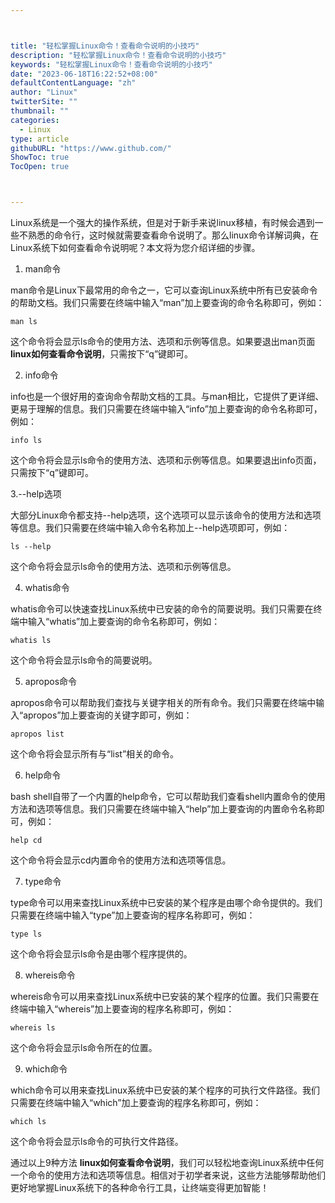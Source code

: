 ```yaml
---



title: "轻松掌握Linux命令！查看命令说明的小技巧"
description: "轻松掌握Linux命令！查看命令说明的小技巧"
keywords: "轻松掌握Linux命令！查看命令说明的小技巧"
date: "2023-06-18T16:22:52+08:00"
defaultContentLanguage: "zh"
author: "Linux"
twitterSite: ""
thumbnail: ""
categories:
  - Linux
type: article
githubURL: "https://www.github.com/"
ShowToc: true
TocOpen: true



---
```


Linux系统是一个强大的操作系统，但是对于新手来说linux移植，有时候会遇到一些不熟悉的命令行，这时候就需要查看命令说明了。那么linux命令详解词典，在Linux系统下如何查看命令说明呢？本文将为您介绍详细的步骤。

1. man命令

man命令是Linux下最常用的命令之一，它可以查询Linux系统中所有已安装命令的帮助文档。我们只需要在终端中输入“man”加上要查询的命令名称即可，例如：

```
man ls
```

这个命令将会显示ls命令的使用方法、选项和示例等信息。如果要退出man页面 **linux如何查看命令说明**，只需按下“q”键即可。

2. info命令

info也是一个很好用的查询命令帮助文档的工具。与man相比，它提供了更详细、更易于理解的信息。我们只需要在终端中输入“info”加上要查询的命令名称即可，例如：

```
info ls
```

这个命令将会显示ls命令的使用方法、选项和示例等信息。如果要退出info页面，只需按下“q”键即可。

3.--help选项

大部分Linux命令都支持--help选项，这个选项可以显示该命令的使用方法和选项等信息。我们只需要在终端中输入命令名称加上--help选项即可，例如：

```
ls --help
```

这个命令将会显示ls命令的使用方法、选项和示例等信息。

4. whatis命令

whatis命令可以快速查找Linux系统中已安装的命令的简要说明。我们只需要在终端中输入“whatis”加上要查询的命令名称即可，例如：

```
whatis ls
```

这个命令将会显示ls命令的简要说明。

5. apropos命令

apropos命令可以帮助我们查找与关键字相关的所有命令。我们只需要在终端中输入“apropos”加上要查询的关键字即可，例如：

```
apropos list
```

这个命令将会显示所有与“list”相关的命令。

6. help命令

bash shell自带了一个内置的help命令，它可以帮助我们查看shell内置命令的使用方法和选项等信息。我们只需要在终端中输入“help”加上要查询的内置命令名称即可，例如：

```
help cd
```

这个命令将会显示cd内置命令的使用方法和选项等信息。

7. type命令

type命令可以用来查找Linux系统中已安装的某个程序是由哪个命令提供的。我们只需要在终端中输入“type”加上要查询的程序名称即可，例如：

```
type ls
```

这个命令将会显示ls命令是由哪个程序提供的。

8. whereis命令

whereis命令可以用来查找Linux系统中已安装的某个程序的位置。我们只需要在终端中输入“whereis”加上要查询的程序名称即可，例如：

```
whereis ls
```

这个命令将会显示ls命令所在的位置。

9. which命令

which命令可以用来查找Linux系统中已安装的某个程序的可执行文件路径。我们只需要在终端中输入“which”加上要查询的程序名称即可，例如：

```
which ls
```

这个命令将会显示ls命令的可执行文件路径。

通过以上9种方法 **linux如何查看命令说明**，我们可以轻松地查询Linux系统中任何一个命令的使用方法和选项等信息。相信对于初学者来说，这些方法能够帮助他们更好地掌握Linux系统下的各种命令行工具，让终端变得更加智能！